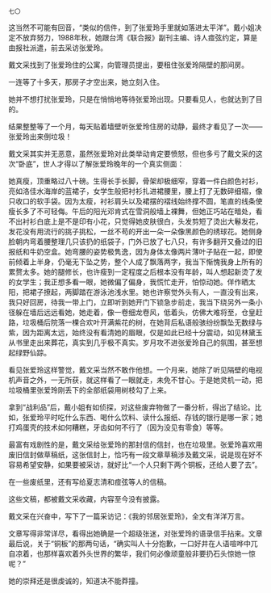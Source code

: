     七〇 

   这当然不可能有回音，“类似的信件，到了张爱玲手里就如落进太平洋”。戴小姐决定不放弃努力，1988年秋，她跟台湾《联合报》副刊主编、诗人痖弦约定，算是由报社派遣，前去采访张爱玲。

   戴文采找到了张爱玲住的公寓，向管理员提出，要租住张爱玲隔壁的那间房。

   一连等了十多天，那房子才空出来，她立刻入住。

   她并不想打扰张爱玲，只是在悄悄地等待张爱玲出现。只要看见人，也就达到了目的。

   结果整整等了一个月，每天贴着墙壁听张爱玲住房的动静，最终才看见了一次——张爱玲出来倒垃圾！

   戴文采其实并无恶意，虽然张爱玲对此类举动肯定要愤怒，但也多亏了戴文采的这次“卧底”，世人才得以了解张爱玲晚年的一个真实侧面：

   她真瘦，顶重略过八十磅。生得长手长脚，骨架却极细窄，穿着一件白颜色衬衫，亮如洛佳水海岸的蓝裙子，女学生般把衬衫扎进裙腰里，腰上打了无数碎细褶，像只收口的软手袋。因为太瘦，衬衫肩头以及裙摆的褶线始终撑不圆，笔直的线条使瘦长多了不可轻侮。午后的阳光邓肯式在雪洞般墙上裸舞，但她正巧站在暗处，看不出衬衫白底上是不是印有小花，只觉得她皮肤很白，头发剪短了烫出大鬈发花，发花没有用流行的挑子挑松，一丝不苟的开出一朵一朵像黑颜色的绣球花。她侧身脸朝内弯着腰整理几只该扔的纸袋子，门外已放了七八只，有许多翻开又叠过的旧报纸和牛奶空盒。她弯腰的姿势极隽逸，因为身体太像两片薄叶子贴在一起，即使前倾着上半身，仍毫无下坠之势，整个人成了飘落两字，我当下惭愧我身上所有的累赘太多。她的腿修长，也许瘦到一定程度之后根本没有年龄，叫人想起新烫了发的女学生；我正想多看一眼，她微偏了偏身，我慌忙走开，怕惊动她。佯作晒太阳，把裙子撩起，两脚踏在游泳池浅水里。她也许察觉外头有人，一直没有出来，我只好回房，待我一带上门，立即听到她开门下锁急步前走，我当下绕另外一条小径躲在墙后远远看她，她走着，像一卷细龙卷风，低着头，仿佛大难将至，仓皇赶路，垃圾桶后院落一棵合欢叶开满紫花的树，在她背后私语般骇纷纷飘坠无数绿与紫，因为距离太远，始终没有看清她的眉眼，仅是如此已经十分震动，如见林黛玉从书里走出来葬花，真实到几乎极不真实。岁月攻不进张爱玲自己的氛围，甚至想起绿野仙踪。

   看见张爱玲这样警觉，戴文采当然不敢作他想。一个月来，她除了听见隔壁的电视机声音之外，一无所获，就这样看了一眼就走，未免不甘心。于是她灵机一动，把垃圾桶里张爱玲刚丢下的全部纸袋用树枝勾了上来。

   拿到“战利品”后，戴小姐有如侦探，对这些废弃物做了一番分析，得出了结论。比如，张爱玲平时吃什么东西、喝什么饮料、读什么报纸、存钱的银行是哪一家；她打鸡蛋壳的技术如何糟糕，牙齿如何不行了（因为没见有零食）等等。

   最富有戏剧性的是，戴文采给张爱玲的那封信的信封，也在垃圾里。张爱玲喜欢用废旧信封做草稿纸，这张信封上，恰巧有一段文章草稿涉及戴文采，说是现在好不容易希望安静，如果要被采访，就好比“一个人只剩下两个铜板，还给人要了去”。

   在一些废纸里，还有写给夏志清和痖弦等人的信稿。

   这些文稿，都被戴文采收藏，内容至今没有披露。

   戴文采在兴奋中，写下了一篇采访记：《我的邻居张爱玲》，全文有洋洋万言。

   文章写得非常详尽，看得出她确是一个超级张迷，对张爱玲的语录信手拈来。文章最后说，关于“铜板”的那两句话，“确实叫人十分抱歉，一口好井在人语喧哗中兀自凉着，也那样喜欢着外头世界的繁华，我们何必像顽童般非要扔石头惊她一惊呢？”

   她的崇拜还是很虔诚的，知道决不能莽撞。

